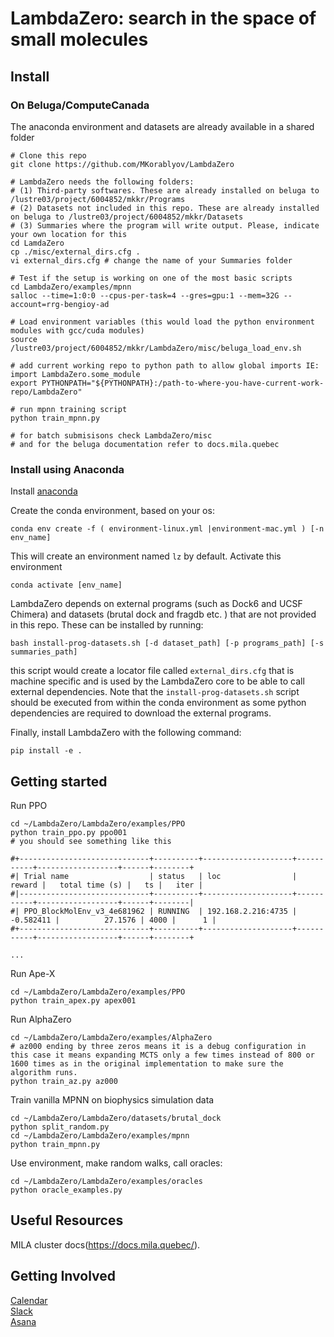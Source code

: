 # LambdaZero: search in the space of small molecules

## Install 
### On Beluga/ComputeCanada
The anaconda environment and datasets are already available in a shared folder

```
# Clone this repo
git clone https://github.com/MKorablyov/LambdaZero

# LambdaZero needs the following folders: 
# (1) Third-party softwares. These are already installed on beluga to /lustre03/project/6004852/mkkr/Programs
# (2) Datasets not included in this repo. These are already installed on beluga to /lustre03/project/6004852/mkkr/Datasets
# (3) Summaries where the program will write output. Please, indicate your own location for this
cd LamdaZero
cp ./misc/external_dirs.cfg . 
vi external_dirs.cfg # change the name of your Summaries folder

# Test if the setup is working on one of the most basic scripts
cd LambdaZero/examples/mpnn
salloc --time=1:0:0 --cpus-per-task=4 --gres=gpu:1 --mem=32G --account=rrg-bengioy-ad

# Load environment variables (this would load the python environment modules with gcc/cuda modules)
source /lustre03/project/6004852/mkkr/LambdaZero/misc/beluga_load_env.sh

# add current working repo to python path to allow global imports IE: import LambdaZero.some_module
export PYTHONPATH="${PYTHONPATH}:/path-to-where-you-have-current-work-repo/LambdaZero" 

# run mpnn training script
python train_mpnn.py

# for batch submisisons check LambdaZero/misc
# and for the beluga documentation refer to docs.mila.quebec

```



### Install using Anaconda 
Install [anaconda](https://www.anaconda.com/products/individual)

Create the conda environment, based on your os:
```
conda env create -f ( environment-linux.yml |environment-mac.yml ) [-n env_name]
```
This will create an environment named `lz` by default. Activate this environment
```
conda activate [env_name]
```

LambdaZero depends on external programs (such as Dock6 and UCSF Chimera) and datasets (brutal dock and fragdb etc. ) that are not provided in this repo. These can be installed by running:
```
bash install-prog-datasets.sh [-d dataset_path] [-p programs_path] [-s summaries_path]
```
this script would create a locator file called `external_dirs.cfg` that is machine specific and is used by the LambdaZero core to be able to call external dependencies. 
Note that the `install-prog-datasets.sh` script should be executed from within the conda environment as some python
dependencies are required to download the external programs.

Finally, install LambdaZero with the following command:
```
pip install -e .
```


## Getting started

Run PPO
```
cd ~/LambdaZero/LambdaZero/examples/PPO  
python train_ppo.py ppo001
# you should see something like this

#+-----------------------------+----------+--------------------+-----------+------------------+------+--------+
#| Trial name                  | status   | loc                |    reward |   total time (s) |   ts |   iter |
#|-----------------------------+----------+--------------------+-----------+------------------+------+--------|
#| PPO_BlockMolEnv_v3_4e681962 | RUNNING  | 192.168.2.216:4735 | -0.582411 |          27.1576 | 4000 |      1 |
#+-----------------------------+----------+--------------------+-----------+------------------+------+--------+

...
```
Run Ape-X
```
cd ~/LambdaZero/LambdaZero/examples/PPO  
python train_apex.py apex001
```
Run AlphaZero
```
cd ~/LambdaZero/LambdaZero/examples/AlphaZero
# az000 ending by three zeros means it is a debug configuration in this case it means expanding MCTS only a few times instead of 800 or 1600 times as in the original implementation to make sure the algorithm runs.
python train_az.py az000
```
Train vanilla MPNN on biophysics simulation data
```
cd ~/LambdaZero/LambdaZero/datasets/brutal_dock 
python split_random.py
cd ~/LambdaZero/LambdaZero/examples/mpnn
python train_mpnn.py
```

Use environment, make random walks, call oracles:

```
cd ~/LambdaZero/LambdaZero/examples/oracles
python oracle_examples.py
```

## Useful Resources
MILA cluster docs(https://docs.mila.quebec/). 

## Getting Involved
[Calendar](https://calendar.google.com/calendar?cid=bnNncTk1NjVobWozY3Z2czUyZHI5anNuZThAZ3JvdXAuY2FsZW5kYXIuZ29vZ2xlLmNvbQ)  
[Slack](https://lambdazerogroupe.slack.com/)  
[Asana](https://app.asana.com/0/1176844015060872/list)  

